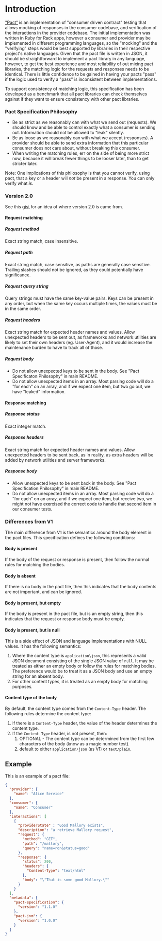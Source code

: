 # Introduction

["Pact"](https://github.com/realestate-com-au/pact) is an implementation of "consumer driven contract" testing that allows mocking of responses in the consumer codebase, and verification of the interactions in the provider codebase. The initial implementation was written in Ruby for Rack apps, however a consumer and provider may be implemented in different programming languages, so the "mocking" and the "verifying" steps would be best supported by libraries in their respective project's native languages. Given that the pact file is written in JSON, it should be straightforward to implement a pact library in any language, however, to get the best experience and most reliability of out mixing pact libraries, the matching logic for the requests and responses needs to be identical. There is little confidence to be gained in having your pacts "pass" if the logic used to verify a "pass" is inconsistent between implementations.

To support consistency of matching logic, this specification has been developed as a benchmark that all pact libraries can check themselves against if they want to ensure consistency with other pact libraries.

### Pact Specification Philosophy

* Be as strict as we reasonably can with what we send out (requests). We should know and be able to control exactly what a consumer is sending out. Information should not be allowed to "leak" silently.
* Be as loose as we reasonably can with what we accept (responses). A provider should be able to send extra information that this particular consumer does not care about, without breaking this consumer.
* When writing the matching rules, err on the side of being more strict now, because it will break fewer things to be looser later, than to get stricter later.

Note: One implications of this philosophy is that you cannot verify, using pact, that a key or a header will _not_ be present in a response. You can only verify what _is_.

### Version 2.0

See this [gist](https://gist.github.com/bethesque/5a35a3c1cb9fdab6dce7) for an idea of where version 2.0 is came from.

#### Request matching

##### Request method

Exact string match, case insensitive.

##### Request path

Exact string match, case sensitive, as paths are generally case sensitive. Trailing slashes should not be ignored, as they could potentially have significance.

##### Request query string

Query strings must have the same key-value pairs. Keys can be present in any order, but when the same key occurs multiple
times, the values must be in the same order.

##### Request headers

Exact string match for expected header names and values. Allow unexpected headers to be sent out, as frameworks and network utilities are likely to set their own headers (eg. User-Agent), and it would increase the maintenance burden to have to track all of those.

##### Request body

* Do not allow unexpected keys to be sent in the body. See "Pact Specificaton Philosophy" in main README.
* Do not allow unexpected items in an array. Most parsing code will do a "for each" on an array, and if we expect one item, but two go out, we have "leaked" information.

#### Response matching

##### Response status

Exact integer match.

##### Response headers

Exact string match for expected header names and values. Allow unexpected headers to be sent back, as in reality, as extra headers will be added by network utilities and server frameworks.

##### Response body

* Allow unexpected keys to be sent back in the body. See "Pact Specification Philosophy" in main README.
* Do not allow unexpected items in an array. Most parsing code will do a "for each" on an array, and if we expect one item, but receive two, we might not have exercised the correct code to handle that second item in our consumer tests.

### Differences from V1

The main difference from V1 is the semantics around the body element in the pact files. This specification defines the
following conditions:

#### Body is present

If the body of the request or response is present, then follow the normal rules for matching the bodies.

#### Body is absent

If there is no body in the pact file, then this indicates that the body contents are not important, and can be ignored.

#### Body is present, but empty

If the body is present in the pact file, but is an empty string, then this indicates that the request or response body must be
empty.

#### Body is present, but is null

This is a side effect of JSON and language implementations with NULL values. It has the following semantics:

1. Where the content type is `application\json`, this represents a valid JSON document consisting of the single JSON value
of `null`. It may be treated as either an empty body or follow the rules for matching bodies. The preference would be to
treat it as a JSON body and use an empty string for an absent body.
2. For other content types, it is treated as an empty body for matching purposes.

#### Content type of the body

By default, the content type comes from the `Content-Type` header. The following rules determine the content type:

1. If there is a `Content-Type` header, the value of the header determines the content type.
2. If the `Content-Type` header, is not present, then:
    1. OPTIONAL - The content type can be determined from the first few characters of the body (know as a magic number test).
    2. default to either `application/json` (as V1) or `text/plain`.

## Example

This is an example of a pact file:

```json
{
  "provider": {
    "name": "Alice Service"
  },
  "consumer": {
    "name": "Consumer"
  },
  "interactions": [
    {
      "providerState" : "Good Mallory exists",
      "description": "a retrieve Mallory request",
      "request": {
        "method": "GET",
        "path": "/mallory",
        "query": "name=ron&status=good"
      },
      "response": {
        "status": 200,
        "headers": {
          "Content-Type": "text/html"
        },
        "body": "\"That is some good Mallory.\""
      }
    }
  ],
  "metadata": {
    "pact-specification": {
      "version": "1.1.0"
    },
    "pact-jvm": {
      "version": "1.0.0"
    }
  }
}
```
